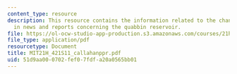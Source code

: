 ```yaml
---
content_type: resource
description: This resource contains the information related to the changing attitudes
  in news and reports concerning the quabbin reservoir.
file: https://ol-ocw-studio-app-production.s3.amazonaws.com/courses/21h-421-introduction-to-environmental-history-spring-2011/51d9aa000702fef07fdfa20a0565bb01_MIT21H_421S11_callahanppr.pdf
file_type: application/pdf
resourcetype: Document
title: MIT21H_421S11_callahanppr.pdf
uid: 51d9aa00-0702-fef0-7fdf-a20a0565bb01
---
```

